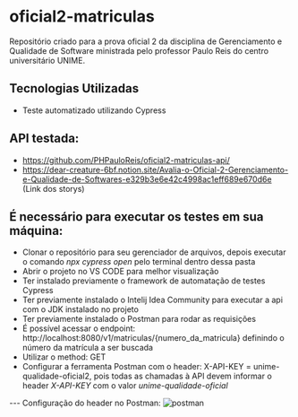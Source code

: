 # oficial2-matriculas
Repositório criado para a prova oficial 2 da disciplina de Gerenciamento e Qualidade de Software ministrada pelo professor Paulo Reis do centro universitário UNIME.

## Tecnologias Utilizadas
* Teste automatizado utilizando Cypress

## API testada:
* https://github.com/PHPauloReis/oficial2-matriculas-api/
* https://dear-creature-6bf.notion.site/Avalia-o-Oficial-2-Gerenciamento-e-Qualidade-de-Softwares-e329b3e6e42c4998ac1eff689e670d6e (Link dos storys)

## É necessário para executar os testes em sua máquina:
* Clonar o repositório para seu gerenciador de arquivos, depois executar o comando *npx cypress open* pelo terminal dentro dessa pasta
* Abrir o projeto no VS CODE para melhor visualização
* Ter instalado previamente o framework de automatação de testes Cypress
* Ter previamente instalado o Intelij Idea Community para executar a api com o JDK instalado no projeto
* Ter previamente instalado o Postman para rodar as requisições
* É possível acessar o endpoint: http://localhost:8080/v1/matriculas/{numero_da_matricula} definindo o número da matrícula a ser buscada
* Utilizar o method: GET
* Configurar a ferramenta Postman com o header: X-API-KEY = unime-qualidade-oficial2, pois todas as chamadas à API devem informar o header *X-API-KEY* com o valor *unime-qualidade-oficial*

--- Configuração do header no Postman: 
![postman](https://github.com/eldersb/oficial2-matriculas/assets/122701368/b40a9fc2-0be5-49c5-adbb-500717701062)


